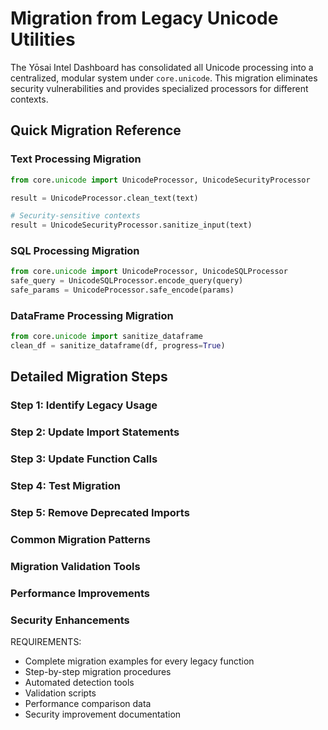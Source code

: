 # Migration from Legacy Unicode Utilities

The Yōsai Intel Dashboard has consolidated all Unicode processing into a centralized,
modular system under `core.unicode`. This migration eliminates security vulnerabilities
and provides specialized processors for different contexts.

## Quick Migration Reference

### Text Processing Migration
```python
from core.unicode import UnicodeProcessor, UnicodeSecurityProcessor

result = UnicodeProcessor.clean_text(text)

# Security-sensitive contexts
result = UnicodeSecurityProcessor.sanitize_input(text)
```

### SQL Processing Migration
```python
from core.unicode import UnicodeProcessor, UnicodeSQLProcessor
safe_query = UnicodeSQLProcessor.encode_query(query)
safe_params = UnicodeProcessor.safe_encode(params)
```

### DataFrame Processing Migration
```python
from core.unicode import sanitize_dataframe
clean_df = sanitize_dataframe(df, progress=True)
```

## Detailed Migration Steps

### Step 1: Identify Legacy Usage
### Step 2: Update Import Statements
### Step 3: Update Function Calls
### Step 4: Test Migration
### Step 5: Remove Deprecated Imports

### Common Migration Patterns
### Migration Validation Tools
### Performance Improvements
### Security Enhancements

REQUIREMENTS:
- Complete migration examples for every legacy function
- Step-by-step migration procedures
- Automated detection tools
- Validation scripts
- Performance comparison data
- Security improvement documentation

